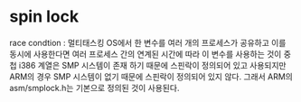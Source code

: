 # spin lock

race condtion : 멀티태스킹 OS에서 한 변수를 여러 개의 프로세스가 공유하고 이를 동시에 사용한다면 여러 프로세스 간의 연계된 시간에 따라 이 변수를 사용하는 것이 중첩
i386 계열은 SMP 시스템이 존재 하기 때문에 스핀락이 정의되어 있고 사용되지만 ARM의 경우 SMP 시스템이 없기 때문에 스핀락이 정의되어 있지 않다. 그래서 ARM의 asm/smplock.h는 기본으로 정의된 것이 사용된다.
